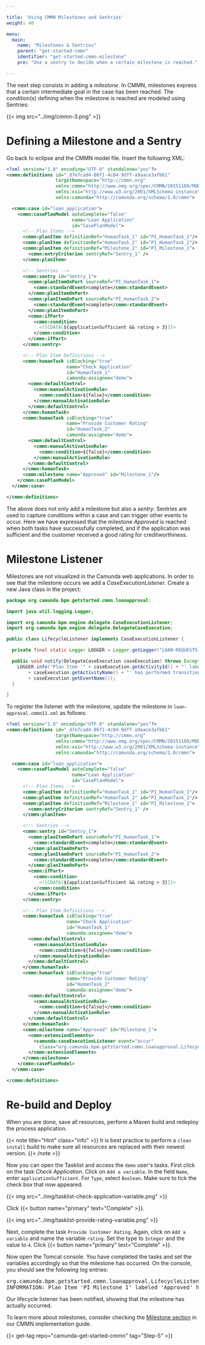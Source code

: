 ```yaml
---

title: 'Using CMMN Milestones and Sentries'
weight: 40

menu:
  main:
    name: "Milestones & Sentries"
    parent: "get-started-cmmn"
    identifier: "get-started-cmmn-milestone"
    pre: "Use a sentry to decide when a certain milestone is reached."

---
```


The next step consists in adding a *milestone*. In CMMN, milestones express that a certain intermediate goal in the case has been reached.
The condition(s) defining when the milestone is reached are modeled using Sentries:

{{< img src="../img/cmmn-3.png" >}}


# Defining a Milestone and a Sentry

Go back to eclipse and the CMMN model file. Insert the following XML:

```xml
<?xml version="1.0" encoding="UTF-8" standalone="yes"?>
<cmmn:definitions id="_d7e7cad4-86f1-4c04-9dff-a9aace3afb61"
                  targetNamespace="http://cmmn.org"
                  xmlns:cmmn="http://www.omg.org/spec/CMMN/20151109/MODEL"
                  xmlns:xsi="http://www.w3.org/2001/XMLSchema-instance"
                  xmlns:camunda="http://camunda.org/schema/1.0/cmmn">

  <cmmn:case id="loan_application">
    <cmmn:casePlanModel autoComplete="false"
                        name="Loan Application"
                        id="CasePlanModel">
      <!-- Plan Items -->
      <cmmn:planItem definitionRef="HumanTask_1" id="PI_HumanTask_1"/>
      <cmmn:planItem definitionRef="HumanTask_2" id="PI_HumanTask_2"/>
      <cmmn:planItem definitionRef="Milestone_1" id="PI_Milestone_1">
        <cmmn:entryCriterion sentryRef="Sentry_1" />
      </cmmn:planItem>

      <!-- Sentries -->
      <cmmn:sentry id="Sentry_1">
        <cmmn:planItemOnPart sourceRef="PI_HumanTask_1">
          <cmmn:standardEvent>complete</cmmn:standardEvent>
        </cmmn:planItemOnPart>
        <cmmn:planItemOnPart sourceRef="PI_HumanTask_2">
          <cmmn:standardEvent>complete</cmmn:standardEvent>
        </cmmn:planItemOnPart>
        <cmmn:ifPart>
          <cmmn:condition>
            <![CDATA[${applicationSufficient && rating > 3}]]>
          </cmmn:condition>
        </cmmn:ifPart>
      </cmmn:sentry>

      <!-- Plan Item Definitions -->
      <cmmn:humanTask isBlocking="true"
                      name="Check Application"
                      id="HumanTask_1"
                      camunda:assignee="demo">
        <cmmn:defaultControl>
          <cmmn:manualActivationRule>
            <cmmn:condition>${false}</cmmn:condition>
          </cmmn:manualActivationRule>
        </cmmn:defaultControl>
      </cmmn:humanTask>
      <cmmn:humanTask isBlocking="true"
                      name="Provide Customer Rating"
                      id="HumanTask_2"
                      camunda:assignee="demo">
        <cmmn:defaultControl>
          <cmmn:manualActivationRule>
            <cmmn:condition>${false}</cmmn:condition>
          </cmmn:manualActivationRule>
        </cmmn:defaultControl>
      </cmmn:humanTask>
      <cmmn:milestone name="Approved" id="Milestone_1"/>
    </cmmn:casePlanModel>
  </cmmn:case>

</cmmn:definitions>
```

The above does not only add a milestone but also a *sentry*. Sentries are used to capture conditions within a case and can trigger other events to occur. Here we have expressed that the milestone *Approved* is reached when both tasks have successfully completed, and if the application was sufficient and the customer received a good rating for creditworthiness.


# Milestone Listener

Milestones are not visualized in the Camunda web applications. In order to see that the milestone occurs we add a *CaseExecutionListener*. Create a new Java class in the project:

```java
package org.camunda.bpm.getstarted.cmmn.loanapproval;

import java.util.logging.Logger;

import org.camunda.bpm.engine.delegate.CaseExecutionListener;
import org.camunda.bpm.engine.delegate.DelegateCaseExecution;

public class LifecycleListener implements CaseExecutionListener {

  private final static Logger LOGGER = Logger.getLogger("LOAN-REQUESTS-CMMN");

  public void notify(DelegateCaseExecution caseExecution) throws Exception {
    LOGGER.info("Plan Item '" + caseExecution.getActivityId() + "' labeled '"
        + caseExecution.getActivityName() + "' has performed transition: "
        + caseExecution.getEventName());
  }

}
```

To register the listener with the milestone, update the milestone in `loan-approval.cmmn11.xml` as follows:

```xml
<?xml version="1.0" encoding="UTF-8" standalone="yes"?>
<cmmn:definitions id="_d7e7cad4-86f1-4c04-9dff-a9aace3afb61"
                  targetNamespace="http://cmmn.org"
                  xmlns:cmmn="http://www.omg.org/spec/CMMN/20151109/MODEL"
                  xmlns:xsi="http://www.w3.org/2001/XMLSchema-instance"
                  xmlns:camunda="http://camunda.org/schema/1.0/cmmn">

  <cmmn:case id="loan_application">
    <cmmn:casePlanModel autoComplete="false"
                        name="Loan Application"
                        id="CasePlanModel">
      <!-- Plan Items -->
      <cmmn:planItem definitionRef="HumanTask_1" id="PI_HumanTask_1"/>
      <cmmn:planItem definitionRef="HumanTask_2" id="PI_HumanTask_2"/>
      <cmmn:planItem definitionRef="Milestone_1" id="PI_Milestone_1">
        <cmmn:entryCriterion sentryRef="Sentry_1" />
      </cmmn:planItem>

      <!-- Sentries -->
      <cmmn:sentry id="Sentry_1">
        <cmmn:planItemOnPart sourceRef="PI_HumanTask_1">
          <cmmn:standardEvent>complete</cmmn:standardEvent>
        </cmmn:planItemOnPart>
        <cmmn:planItemOnPart sourceRef="PI_HumanTask_2">
          <cmmn:standardEvent>complete</cmmn:standardEvent>
        </cmmn:planItemOnPart>
        <cmmn:ifPart>
          <cmmn:condition>
            <![CDATA[${applicationSufficient && rating > 3}]]>
          </cmmn:condition>
        </cmmn:ifPart>
      </cmmn:sentry>

      <!-- Plan Item Definitions -->
      <cmmn:humanTask isBlocking="true"
                      name="Check Application"
                      id="HumanTask_1"
                      camunda:assignee="demo">
        <cmmn:defaultControl>
          <cmmn:manualActivationRule>
            <cmmn:condition>${false}</cmmn:condition>
          </cmmn:manualActivationRule>
        </cmmn:defaultControl>
      </cmmn:humanTask>
      <cmmn:humanTask isBlocking="true"
                      name="Provide Customer Rating"
                      id="HumanTask_2"
                      camunda:assignee="demo">
        <cmmn:defaultControl>
          <cmmn:manualActivationRule>
            <cmmn:condition>${false}</cmmn:condition>
          </cmmn:manualActivationRule>
        </cmmn:defaultControl>
      </cmmn:humanTask>
      <cmmn:milestone name="Approved" id="Milestone_1">
        <cmmn:extensionElements>
          <camunda:caseExecutionListener event="occur"
            class="org.camunda.bpm.getstarted.cmmn.loanapproval.LifecycleListener" />
        </cmmn:extensionElements>
      </cmmn:milestone>
    </cmmn:casePlanModel>
  </cmmn:case>

</cmmn:definitions>
```


# Re-build and Deploy

When you are done, save all resources, perform a Maven build and redeploy the process application.

{{< note title="Hint" class="info" >}}
It is best practice to perform a `clean install` build to make sure all resources are replaced with their newest version.
{{< /note >}}

Now you can open the Tasklist and access the `demo` user's tasks. First click on the task *Check Application*. Click on `Add a variable`. In the field `Name`, enter `applicationSufficient`. For `Type`, select `Boolean`. Make sure to tick the check box that now appeared.

{{< img src="../img/tasklist-check-application-variable.png" >}}

Click {{< button name="primary" text="Complete" >}}.

{{< img src="../img/tasklist-provide-rating-variable.png" >}}

Next, complete the task `Provide Customer Rating`. Again, click on `Add a variable` and name the variable `rating`. Set the type to `Integer` and the value to `4`. Click {{< button name="primary" text="Complete" >}}.

Now open the Tomcat console. You have completed the tasks and set the variables accordingly so that the milestone has occurred. On the console, you should see the following log entries:

<pre class="console">
org.camunda.bpm.getstarted.cmmn.loanapproval.LifecycleListener notify
INFORMATION: Plan Item 'PI_Milestone_1' labeled 'Approved' has performed transition: occur
</pre>

Our lifecycle listener has been notified, showing that the milestone has actually occurred.

To learn more about milestones, consider checking the [Milestone section](/manual/latest/reference/cmmn11/milestone) in our CMMN implementation guide.

{{< get-tag repo="camunda-get-started-cmmn" tag="Step-5" >}}

